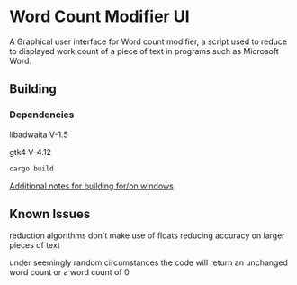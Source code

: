 # Word Count Modifier UI

A Graphical user interface for Word count modifier, a script used to reduce to displayed work count of a piece of text in programs such as Microsoft Word.

## Building

### Dependencies

libadwaita V-1.5

gtk4 V-4.12

```bash
cargo build
```

[Additional notes for building for/on windows](https://gtk-rs.org/gtk4-rs/stable/latest/book/installation_windows.html)


## Known Issues

reduction algorithms don't make use of floats reducing accuracy on larger pieces of text

under seemingly random circumstances the code will return an unchanged word count or a word count of 0
